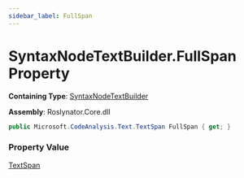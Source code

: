```yaml
---
sidebar_label: FullSpan
---
```


# SyntaxNodeTextBuilder\.FullSpan Property

**Containing Type**: [SyntaxNodeTextBuilder](../index.md)

**Assembly**: Roslynator\.Core\.dll

```csharp
public Microsoft.CodeAnalysis.Text.TextSpan FullSpan { get; }
```

### Property Value

[TextSpan](https://docs.microsoft.com/en-us/dotnet/api/microsoft.codeanalysis.text.textspan)

